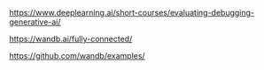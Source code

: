 https://www.deeplearning.ai/short-courses/evaluating-debugging-generative-ai/  

https://wandb.ai/fully-connected/  

https://github.com/wandb/examples/  
